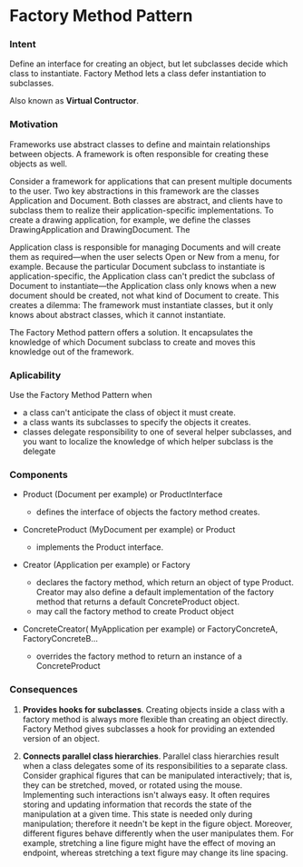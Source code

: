 # Factory Method Pattern

### Intent

Define an interface for creating an object, but let subclasses decide
which class to instantiate. Factory Method lets a class defer instantiation to subclasses.


Also known as **Virtual Contructor**.

### Motivation

Frameworks use abstract classes to define and maintain relationships between
objects. A framework is often responsible for creating these objects as well.

Consider a framework for applications that can present multiple documents to the
user. Two key abstractions in this framework are the classes Application and
Document. Both classes are abstract, and clients have to subclass them to realize
their application-specific implementations. To create a drawing application, for
example, we define the classes DrawingApplication and DrawingDocument. The

Application class is responsible for managing Documents and will create them as
required—when the user selects Open or New from a menu, for example.
Because the particular Document subclass to instantiate is application-specific,
the Application class can't predict the subclass of Document to instantiate—the
Application class only knows when a new document should be created, not what kind
of Document to create. This creates a dilemma: The framework must instantiate
classes, but it only knows about abstract classes, which it cannot instantiate.

The Factory Method pattern offers a solution. It encapsulates the knowledge of
which Document subclass to create and moves this knowledge out of the framework.

### Aplicability

Use the Factory Method Pattern when

* a class can't anticipate the class of object it must create.
* a class wants its subclasses to specify the objects it creates.
* classes delegate responsibility to one of several helper subclasses, and you
want to localize the knowledge of which helper subclass is the delegate

### Components

* Product (Document per example) or ProductInterface
    * defines the interface of objects the factory method creates.
    
* ConcreteProduct (MyDocument per example) or Product
    * implements the Product interface.

* Creator (Application per example) or Factory
    * declares the factory method, which return an object of type Product.
       Creator may also define a default implementation of the factory method that returns a default 
       ConcreteProduct object.
    * may call the factory method to create Product object
    
* ConcreteCreator( MyApplication per example) or FactoryConcreteA, FactoryConcreteB...

    * overrides the factory method to return an instance of a ConcreteProduct
    

### Consequences

1. **Provides hooks for subclasses**. 
Creating objects inside a class with a
factory method is always more flexible than creating an object directly.
Factory Method gives subclasses a hook for providing an extended version
of an object.

2. **Connects parallel class hierarchies**.
Parallel class hierarchies result when a class delegates some of its
responsibilities to a separate class. Consider graphical figures that can
be manipulated interactively; that is, they can be stretched, moved, or
rotated using the mouse. Implementing such interactions isn't always easy.
It often requires storing and updating information that records the state
of the manipulation at a given time. This state is needed only during
manipulation; therefore it needn't be kept in the figure object. Moreover,
different figures behave differently when the user manipulates them. For
example, stretching a line figure might have the effect of moving an endpoint,
whereas stretching a text figure may change its line spacing. 
    


